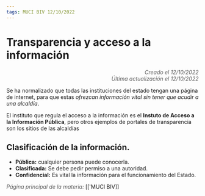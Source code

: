```yaml
---
tags: MUCI BIV 12/10/2022
---
```


# Transparencia y acceso a la información
<div style="text-align: right; opacity: 0.7; font-style: italic;">Creado el 12/10/2022</div>
<div style="text-align: right; opacity: 0.7; font-style: italic;">Última actualización el 12/10/2022</div>

Se ha normalizado que todas las instituciones del estado tengan una página de internet, para que estas *ofrezcan información vital sin tener que acudir a una alcaldía*.

El instituto que regula el acceso a la información es el **Instuto de Acceso a la Información Pública**, pero otros ejemplos de portales de transparencia son los sitios de las alcaldías

## Clasificación de la información.

- **Pública:** cualquier persona puede conocerla.
- **Clasificada:** Se debe pedir permiso a una autoridad.
- **Confidencial:** Es vital la información para el funcionamiento del Estado. 

<span style="opacity: 0.7; font-style: italic;">Página principal de la materia:</span> [['MUCI BIV]]
